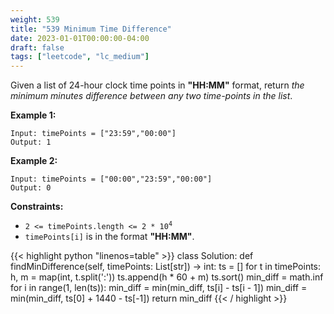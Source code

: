 ```yaml
---
weight: 539
title: "539 Minimum Time Difference"
date: 2023-01-01T00:00:00-04:00
draft: false
tags: ["leetcode", "lc_medium"]
---
```


Given a list of 24-hour clock time points in **"HH:MM"** format, return *the minimum minutes difference between any two time-points in the list*.

**Example 1:**
```
Input: timePoints = ["23:59","00:00"]
Output: 1
```
**Example 2:**
```
Input: timePoints = ["00:00","23:59","00:00"]
Output: 0
```

**Constraints:**
- <code>2 <= timePoints.length <= 2 * 10<sup>4</sup></code>
- `timePoints[i]` is in the format **"HH:MM"**.

<div class="tabs"></div>
<div class="tab-content">
<div id="python" class="lang">
{{< highlight python "linenos=table" >}}
class Solution:
    def findMinDifference(self, timePoints: List[str]) -> int:
        ts = []
        for t in timePoints:
            h, m = map(int, t.split(':'))
            ts.append(h * 60 + m)
        ts.sort()
        min_diff = math.inf
        for i in range(1, len(ts)):
            min_diff = min(min_diff, ts[i] - ts[i - 1])
        min_diff = min(min_diff, ts[0] + 1440 - ts[-1])
        return min_diff
{{< / highlight >}}
</div>
</div>

